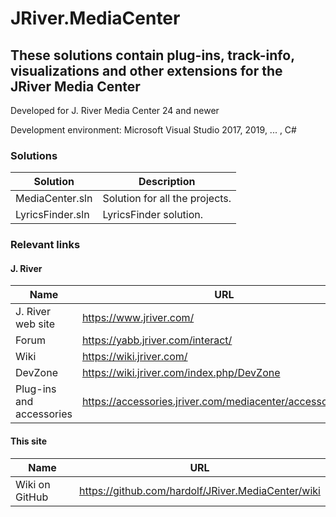 # JRiver.MediaCenter
## These solutions contain plug-ins, track-info, visualizations and other extensions for the JRiver Media Center

Developed for J. River Media Center 24 and newer

Development environment: Microsoft Visual Studio 2017, 2019, ... , C#


### Solutions

Solution                 | Description
-------------------------|--------------------------------
MediaCenter.sln          | Solution for all the projects.
LyricsFinder.sln         | LyricsFinder solution.


### Relevant links
#### J. River

Name                     | URL
-------------------------|--------------------------------
J. River web site        | https://www.jriver.com/
Forum                    | https://yabb.jriver.com/interact/
Wiki                     | https://wiki.jriver.com/
DevZone                  | https://wiki.jriver.com/index.php/DevZone
Plug-ins and accessories | https://accessories.jriver.com/mediacenter/accessories.php

#### This site

Name                     | URL
-------------------------|--------------------------------
Wiki on GitHub           | https://github.com/hardolf/JRiver.MediaCenter/wiki
